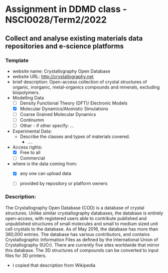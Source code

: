 # Assignment in DDMD class - NSCI0028/Term2/2022

## Collect and analyse existing materials data repositories and e-science platforms 

### Template 
* website name: Crystallography Open Database
* website URL: http://crystallography.net
* brief description: Open-access collection of crystal structures of organic, inorganic, metal-organics compounds and minerals, excluding biopolymers.
* Modelling Data 
  - [ ] Density Functional Theory (DFT)/ Electronic Models
  - [X] Molecular Dynamics/Atomistic Simulations
  - [ ] Coarse Grained Molecular Dynamics
  - [ ] Continumm 
  - [ ] Other
        - if other specify: ...
* Experimental Data: 
  * Describe the classes and types of materials covered. 
    *  ....
* Access rights: 
  - [X] Free to all 
  - [ ] Commercial 
* where is the data coming from:  
  - [X] any one can upload data 
  - [ ] provided by repository or platform owners
 
 
 ### Description:
The Crystallography Open Database (COD) is a database of crystal structures. Unlike similar crystallography databases, the database is entirely open-access, with registered users able to contribute published and unpublished structures of small molecules and small to medium sized unit cell crystals to the database. As of May 2016, the database has more than 360,000 entries. The database has various contributors, and contains Crystallographic Information Files as defined by the International Union of Crystallography (IUCr). There are currently five sites worldwide that mirror this database. The 3D structures of compounds can be converted to input files for 3D printers.
* I copied that description from Wikipedia




